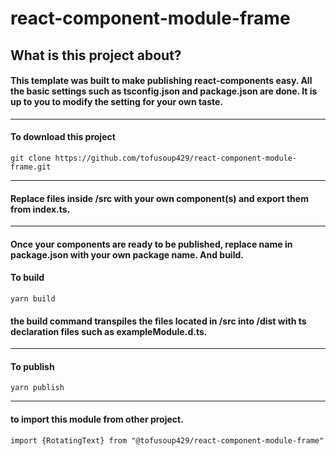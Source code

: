 # react-component-module-frame
## What is this project about?
#### This template was built to make publishing react-components easy. All the basic settings such as tsconfig.json and package.json are done. It is up to you to modify the setting for your own taste.

-----------------------------------------------------------------------------------------------------------------------

#### To download this project  
```
git clone https://github.com/tofusoup429/react-component-module-frame.git
```
-----------------------------------------------------------------------------------------------------------------------
#### Replace files inside /src with your own component(s) and export them from index.ts.
-----------------------------------------------------------------------------------------------------------------------

#### Once your components are ready to be published, replace name in package.json with your own package name. And build. 
 
#### To build
```
yarn build
``` 
#### the build command transpiles the files located in /src into /dist with ts declaration files such as exampleModule.d.ts.
-----------------------------------------------------------------------------------------------------------------------
#### To publish
```
yarn publish
```
-----------------------------------------------------------------------------------------------------------------------

#### to import this module from other project. 
```
import {RotatingText} from "@tofusoup429/react-component-module-frame"
```


